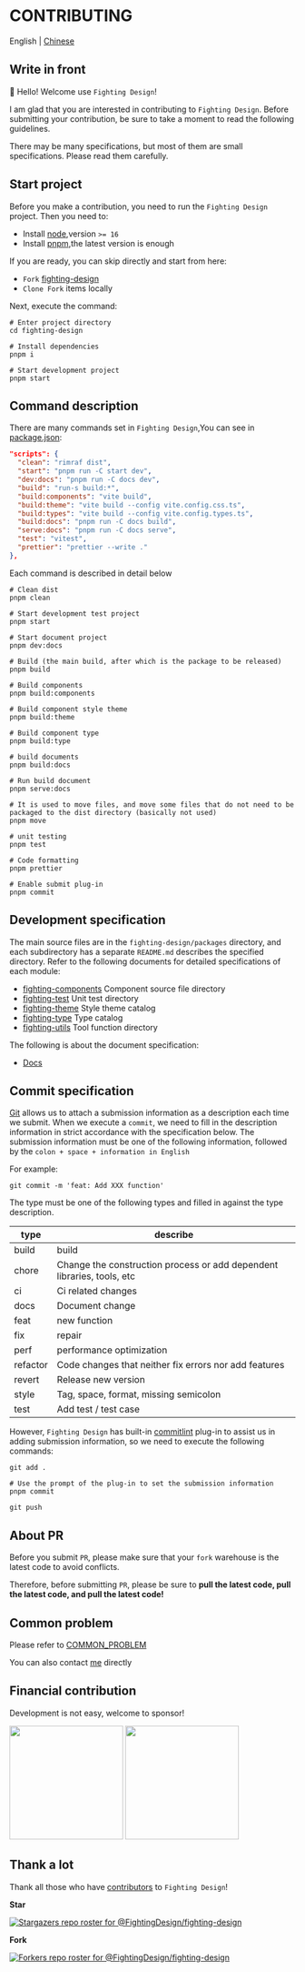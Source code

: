 # CONTRIBUTING

English | [Chinese](https://github.com/FightingDesign/fighting-design/blob/master/CONTRIBUTING.md)

## Write in front

👋 Hello! Welcome use `Fighting Design`!

I am glad that you are interested in contributing to `Fighting Design`. Before submitting your contribution, be sure to take a moment to read the following guidelines.

There may be many specifications, but most of them are small specifications. Please read them carefully.

## Start project

Before you make a contribution, you need to run the `Fighting Design` project. Then you need to:

- Install [node](http://nodejs.cn),version `>= 16`
- Install [pnpm](https://pnpm.io/zh/),the latest version is enough

If you are ready, you can skip directly and start from here:

- `Fork` [fighting-design](https://github.com/FightingDesign/fighting-design)
- `Clone Fork` items locally

Next, execute the command:

```shell
# Enter project directory
cd fighting-design

# Install dependencies
pnpm i

# Start development project
pnpm start
```

## Command description

There are many commands set in `Fighting Design`,You can see in [package.json](https://github.com/FightingDesign/fighting-design/blob/master/package.json):

```json
"scripts": {
  "clean": "rimraf dist",
  "start": "pnpm run -C start dev",
  "dev:docs": "pnpm run -C docs dev",
  "build": "run-s build:*",
  "build:components": "vite build",
  "build:theme": "vite build --config vite.config.css.ts",
  "build:types": "vite build --config vite.config.types.ts",
  "build:docs": "pnpm run -C docs build",
  "serve:docs": "pnpm run -C docs serve",
  "test": "vitest",
  "prettier": "prettier --write ."
},
```

Each command is described in detail below

```shell
# Clean dist
pnpm clean

# Start development test project
pnpm start

# Start document project
pnpm dev:docs

# Build (the main build, after which is the package to be released)
pnpm build

# Build components
pnpm build:components

# Build component style theme
pnpm build:theme

# Build component type
pnpm build:type

# build documents
pnpm build:docs

# Run build document
pnpm serve:docs

# It is used to move files, and move some files that do not need to be packaged to the dist directory (basically not used)
pnpm move

# unit testing
pnpm test

# Code formatting
pnpm prettier

# Enable submit plug-in
pnpm commit
```

## Development specification

The main source files are in the `fighting-design/packages` directory, and each subdirectory has a separate `README.md` describes the specified directory. Refer to the following documents for detailed specifications of each module:

- [fighting-components](https://github.com/FightingDesign/fighting-design/blob/master/packages/fighting-components/README.md) Component source file directory
- [fighting-test](https://github.com/FightingDesign/fighting-design/blob/master/packages/fighting-test/README.md) Unit test directory
- [fighting-theme](https://github.com/FightingDesign/fighting-design/blob/master/packages/fighting-theme/README.md) Style theme catalog
- [fighting-type](https://github.com/FightingDesign/fighting-design/blob/master/packages/fighting-type/README.md) Type catalog
- [fighting-utils](https://github.com/FightingDesign/fighting-design/blob/master/packages/fighting-utils/README.md) Tool function directory

The following is about the document specification:

- [Docs](https://github.com/FightingDesign/fighting-design/blob/master/docs/README.md)

## Commit specification

[Git](https://git-scm.com) allows us to attach a submission information as a description each time we submit. When we execute a `commit`, we need to fill in the description information in strict accordance with the specification below. The submission information must be one of the following information, followed by the `colon + space + information in English`

For example:

```shell
git commit -m 'feat: Add XXX function'
```

The type must be one of the following types and filled in against the type description.

| type     | describe                                                               |
| -------- | ---------------------------------------------------------------------- |
| build    | build                                                                  |
| chore    | Change the construction process or add dependent libraries, tools, etc |
| ci       | Ci related changes                                                     |
| docs     | Document change                                                        |
| feat     | new function                                                           |
| fix      | repair                                                                 |
| perf     | performance optimization                                               |
| refactor | Code changes that neither fix errors nor add features                  |
| revert   | Release new version                                                    |
| style    | Tag, space, format, missing semicolon                                  |
| test     | Add test / test case                                                   |

However, `Fighting Design` has built-in [commitlint](https://github.com/conventional-changelog/commitlint) plug-in to assist us in adding submission information, so we need to execute the following commands:

```shell
git add .

# Use the prompt of the plug-in to set the submission information
pnpm commit

git push
```

## About PR

Before you submit `PR`, please make sure that your `fork` warehouse is the latest code to avoid conflicts.

Therefore, before submitting `PR`, please be sure to **pull the latest code, pull the latest code, and pull the latest code!**

## Common problem

Please refer to [COMMON_PROBLEM](https://github.com/FightingDesign/fighting-design/blob/master/.github/COMMON_PROBLEM.md)

You can also contact [me](https://github.com/Tyh2001/Tyh2001) directly

## Financial contribution

Development is not easy, welcome to sponsor!

<img width="200px" src="https://tianyuhao.cn/images/tyh-ui/weixin.jpg" />
<img width="200px" src="https://tianyuhao.cn/images/tyh-ui/zhifubao.jpg" />

## Thank a lot

Thank all those who have [contributors](https://github.com/FightingDesign/fighting-design/graphs/contributors) to `Fighting Design`!

**Star**

[![Stargazers repo roster for @FightingDesign/fighting-design](https://reporoster.com/stars/FightingDesign/fighting-design)](https://github.com/FightingDesign/fighting-design/stargazers)

**Fork**

[![Forkers repo roster for @FightingDesign/fighting-design](https://reporoster.com/forks/FightingDesign/fighting-design)](https://github.com/FightingDesign/fighting-design/network/members)

